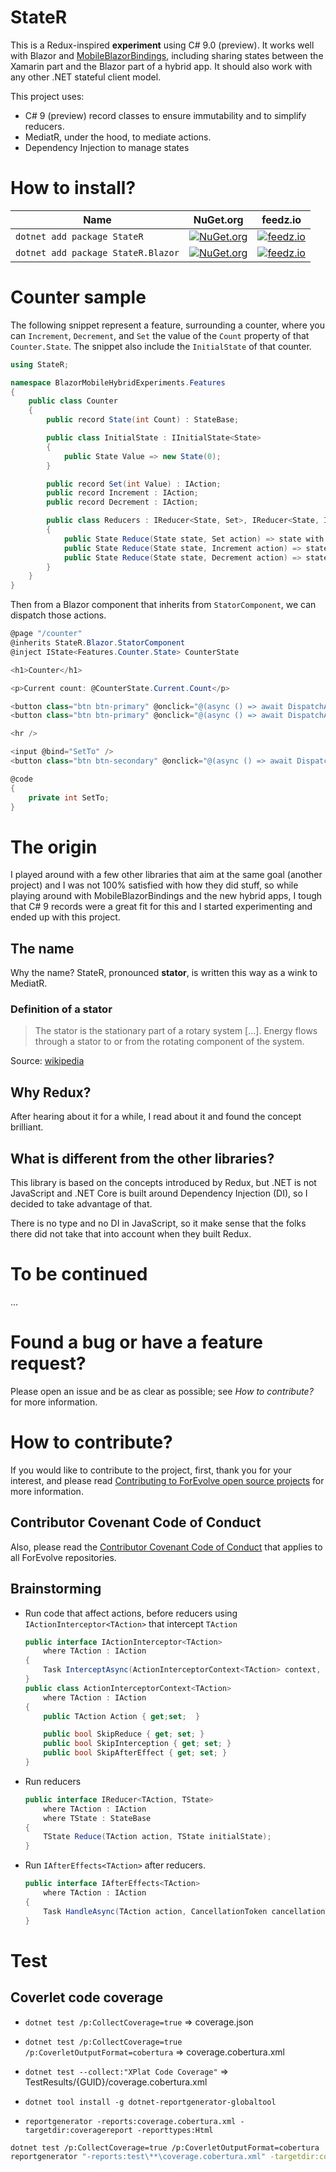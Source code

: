 # StateR

This is a Redux-inspired **experiment** using C# 9.0 (preview).
It works well with Blazor and [MobileBlazorBindings](https://github.com/xamarin/MobileBlazorBindings),
including sharing states between the Xamarin part and the Blazor part of a hybrid app.
It should also work with any other .NET stateful client model.

This project uses:

-   C# 9 (preview) record classes to ensure immutability and to simplify reducers.
-   MediatR, under the hood, to mediate actions.
-   Dependency Injection to manage states

# How to install?

| Name                               | NuGet.org                                                                                                      | feedz.io                                                                                                                                                                                                                 |
| ---------------------------------- | -------------------------------------------------------------------------------------------------------------- | ------------------------------------------------------------------------------------------------------------------------------------------------------------------------------------------------------------------------ |
| `dotnet add package StateR`        | [![NuGet.org](https://img.shields.io/nuget/vpre/StateR)](https://www.nuget.org/packages/StateR/)               | [![feedz.io](https://img.shields.io/badge/endpoint.svg?url=https%3A%2F%2Ff.feedz.io%2Fforevolve%2Fstator%2Fshield%2FStateR%2Flatest)](https://f.feedz.io/forevolve/stator/packages/StateR/latest/download)               |
| `dotnet add package StateR.Blazor` | [![NuGet.org](https://img.shields.io/nuget/vpre/StateR.Blazor)](https://www.nuget.org/packages/StateR.Blazor/) | [![feedz.io](https://img.shields.io/badge/endpoint.svg?url=https%3A%2F%2Ff.feedz.io%2Fforevolve%2Fstator%2Fshield%2FStateR.Blazor%2Flatest)](https://f.feedz.io/forevolve/stator/packages/StateR.Blazor/latest/download) |

# Counter sample

The following snippet represent a feature, surrounding a counter, where you can `Increment`, `Decrement`,
and `Set` the value of the `Count` property of that `Counter.State`. The snippet also include the
`InitialState` of that counter.

```csharp
using StateR;

namespace BlazorMobileHybridExperiments.Features
{
    public class Counter
    {
        public record State(int Count) : StateBase;

        public class InitialState : IInitialState<State>
        {
            public State Value => new State(0);
        }

        public record Set(int Value) : IAction;
        public record Increment : IAction;
        public record Decrement : IAction;

        public class Reducers : IReducer<State, Set>, IReducer<State, Increment>, IReducer<State, Decrement>
        {
            public State Reduce(State state, Set action) => state with { Count = action.Value };
            public State Reduce(State state, Increment action) => state with { Count = state.Count + 1 };
            public State Reduce(State state, Decrement action) => state with { Count = state.Count - 1 };
        }
    }
}
```

Then from a Blazor component that inherits from `StatorComponent`, we can dispatch those actions.

```csharp
@page "/counter"
@inherits StateR.Blazor.StatorComponent
@inject IState<Features.Counter.State> CounterState

<h1>Counter</h1>

<p>Current count: @CounterState.Current.Count</p>

<button class="btn btn-primary" @onclick="@(async () => await DispatchAsync(new Features.Counter.Increment()))">+</button>
<button class="btn btn-primary" @onclick="@(async () => await DispatchAsync(new Features.Counter.Decrement()))">-</button>

<hr />

<input @bind="SetTo" />
<button class="btn btn-secondary" @onclick="@(async () => await DispatchAsync(new Features.Counter.Set(SetTo)))">Set</button>

@code
{
    private int SetTo;
}
```

# The origin

I played around with a few other libraries that aim at the same goal (another project)
and I was not 100% satisfied with how they did stuff, so while playing around with
MobileBlazorBindings and the new hybrid apps, I tough that C# 9 records were a great fit
for this and I started experimenting and ended up with this project.

## The name

Why the name? StateR, pronounced **stator**, is written this way as a wink to MediatR.

### Definition of a stator

> The stator is the stationary part of a rotary system [...].
> Energy flows through a stator to or from the rotating component of the system.

Source: [wikipedia](https://en.wikipedia.org/wiki/Stator)

## Why Redux?

After hearing about it for a while, I read about it and found the concept brilliant.

## What is different from the other libraries?

This library is based on the concepts introduced by Redux, but .NET is not JavaScript and
.NET Core is built around Dependency Injection (DI), so I decided to take advantage of that.

There is no type and no DI in JavaScript, so it make sense that the folks there did not take
that into account when they built Redux.

# To be continued

...

# Found a bug or have a feature request?

Please open an issue and be as clear as possible; see _How to contribute?_ for more information.

# How to contribute?

If you would like to contribute to the project, first, thank you for your interest, and please read [Contributing to ForEvolve open source projects](https://github.com/ForEvolve/ForEvolve.DependencyInjection/tree/master/CONTRIBUTING.md) for more information.

## Contributor Covenant Code of Conduct

Also, please read the [Contributor Covenant Code of Conduct](https://github.com/ForEvolve/Toc/blob/master/CODE_OF_CONDUCT.md) that applies to all ForEvolve repositories.

## Brainstorming

-   Run code that affect actions, before reducers using `IActionInterceptor<TAction>` that intercept `TAction`

    ```csharp
    public interface IActionInterceptor<TAction>
        where TAction : IAction
    {
        Task InterceptAsync(ActionInterceptorContext<TAction> context, CancellationToken cancellationToken);
    }
    public class ActionInterceptorContext<TAction>
        where TAction : IAction
    {
        public TAction Action { get;set;  }

        public bool SkipReduce { get; set; }
        public bool SkipInterception { get; set; }
        public bool SkipAfterEffect { get; set; }
    }
    ```

-   Run reducers
    ```csharp
    public interface IReducer<TAction, TState>
        where TAction : IAction
        where TState : StateBase
    {
        TState Reduce(TAction action, TState initialState);
    }
    ```
-   Run `IAfterEffects<TAction>` after reducers.
    ```csharp
    public interface IAfterEffects<TAction>
        where TAction : IAction
    {
        Task HandleAsync(TAction action, CancellationToken cancellationToken);
    }
    ```

# Test

## Coverlet code coverage

-   `dotnet test /p:CollectCoverage=true` => coverage.json
-   `dotnet test /p:CollectCoverage=true /p:CoverletOutputFormat=cobertura` => coverage.cobertura.xml
-   `dotnet test --collect:"XPlat Code Coverage"` => TestResults/{GUID}/coverage.cobertura.xml

-   `dotnet tool install -g dotnet-reportgenerator-globaltool`
-   `reportgenerator -reports:coverage.cobertura.xml -targetdir:coveragereport -reporttypes:Html`

```bash
dotnet test /p:CollectCoverage=true /p:CoverletOutputFormat=cobertura
reportgenerator "-reports:test\**\coverage.cobertura.xml" -targetdir:coveragereport -reporttypes:Html
```
